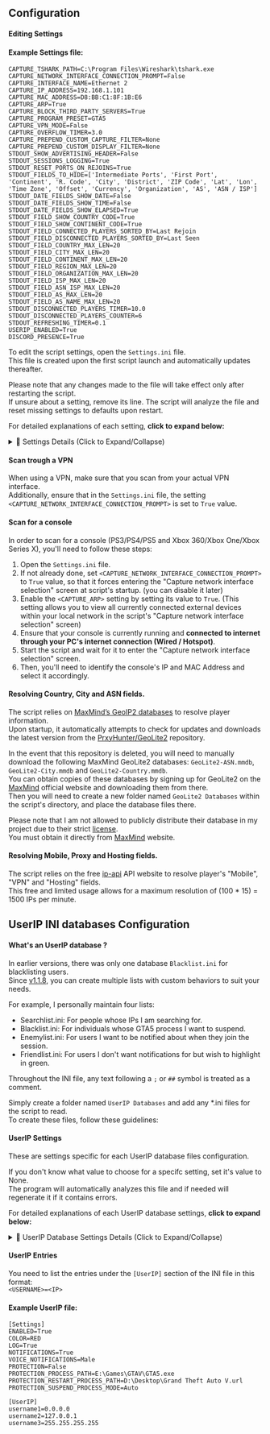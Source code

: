 ## Configuration

#### Editing Settings

#### Example Settings file:
```
CAPTURE_TSHARK_PATH=C:\Program Files\Wireshark\tshark.exe
CAPTURE_NETWORK_INTERFACE_CONNECTION_PROMPT=False
CAPTURE_INTERFACE_NAME=Ethernet 2
CAPTURE_IP_ADDRESS=192.168.1.101
CAPTURE_MAC_ADDRESS=D8:BB:C1:8F:1B:E6
CAPTURE_ARP=True
CAPTURE_BLOCK_THIRD_PARTY_SERVERS=True
CAPTURE_PROGRAM_PRESET=GTA5
CAPTURE_VPN_MODE=False
CAPTURE_OVERFLOW_TIMER=3.0
CAPTURE_PREPEND_CUSTOM_CAPTURE_FILTER=None
CAPTURE_PREPEND_CUSTOM_DISPLAY_FILTER=None
STDOUT_SHOW_ADVERTISING_HEADER=False
STDOUT_SESSIONS_LOGGING=True
STDOUT_RESET_PORTS_ON_REJOINS=True
STDOUT_FIELDS_TO_HIDE=['Intermediate Ports', 'First Port', 'Continent', 'R. Code', 'City', 'District', 'ZIP Code', 'Lat', 'Lon', 'Time Zone', 'Offset', 'Currency', 'Organization', 'AS', 'ASN / ISP']
STDOUT_DATE_FIELDS_SHOW_DATE=False
STDOUT_DATE_FIELDS_SHOW_TIME=False
STDOUT_DATE_FIELDS_SHOW_ELAPSED=True
STDOUT_FIELD_SHOW_COUNTRY_CODE=True
STDOUT_FIELD_SHOW_CONTINENT_CODE=True
STDOUT_FIELD_CONNECTED_PLAYERS_SORTED_BY=Last Rejoin
STDOUT_FIELD_DISCONNECTED_PLAYERS_SORTED_BY=Last Seen
STDOUT_FIELD_COUNTRY_MAX_LEN=20
STDOUT_FIELD_CITY_MAX_LEN=20
STDOUT_FIELD_CONTINENT_MAX_LEN=20
STDOUT_FIELD_REGION_MAX_LEN=20
STDOUT_FIELD_ORGANIZATION_MAX_LEN=20
STDOUT_FIELD_ISP_MAX_LEN=20
STDOUT_FIELD_ASN_ISP_MAX_LEN=20
STDOUT_FIELD_AS_MAX_LEN=20
STDOUT_FIELD_AS_NAME_MAX_LEN=20
STDOUT_DISCONNECTED_PLAYERS_TIMER=10.0
STDOUT_DISCONNECTED_PLAYERS_COUNTER=6
STDOUT_REFRESHING_TIMER=0.1
USERIP_ENABLED=True
DISCORD_PRESENCE=True
```

To edit the script settings, open the `Settings.ini` file.<br>
This file is created upon the first script launch and automatically updates thereafter.

Please note that any changes made to the file will take effect only after restarting the script.<br>
If unsure about a setting, remove its line. The script will analyze the file and reset missing settings to defaults upon restart.

For detailed explanations of each setting, **click to expand below:**

<details>
<summary>📖 Settings Details (Click to Expand/Collapse)</summary>

* `<CAPTURE_TSHARK_PATH>`<br>
The full path to your "tshark.exe" executable.<br>
If not set, it will attempt to detect tshark from your Wireshark installation.

* `<CAPTURE_NETWORK_INTERFACE_CONNECTION_PROMPT>`<br>
Allows you to skip the network interface selection by automatically<br>
using the `<CAPTURE_INTERFACE_NAME>`, `<CAPTURE_IP_ADDRESS>` and `<CAPTURE_MAC_ADDRESS>` settings.

* `<CAPTURE_INTERFACE_NAME>`<br>
The network interface from which packets will be captured.

* `<CAPTURE_IP_ADDRESS>`<br>
The IP address of a network interface on your computer from which packets will be captured.<br>
If the `<CAPTURE_ARP>` setting is enabled, it can be from any device on your home network.
Valid example value: "x.x.x.x"

* `<CAPTURE_MAC_ADDRESS>`<br>
The MAC address of a network interface on your computer from which packets will be captured.<br>
If the `<CAPTURE_ARP>` setting is enabled, it can be from any device on your home network.<br>
Valid example value: "xx:xx:xx:xx:xx:xx" or "xx-xx-xx-xx-xx-xx"

* `<CAPTURE_ARP>`<br>
Allows you to capture from devices located outside your computer but within your home network, such as gaming consoles.

* `<CAPTURE_BLOCK_THIRD_PARTY_SERVERS>`<br>
Determine if you want or not to block the annoying IP ranges from servers that shouldn't be detected.

* `<CAPTURE_PROGRAM_PRESET>`<br>
A program preset that will help capturing the right packets for your program.<br>
Supported program presets are only "GTA5" and "Minecraft".<br>
Note that Minecraft only supports Bedrock Edition.<br>
Please also note that Minecraft have only been tested on PCs.<br>
I do not have information regarding it's functionality on consoles.

* `<CAPTURE_VPN_MODE>`<br>
Setting this to False will add filters to exclude unrelated IPs from the output.<br>
However, if you are scanning trough a VPN `<CAPTURE_INTERFACE_NAME>`, you have to set it to True.

* `<CAPTURE_OVERFLOW_TIMER>`<br>
This timer represents the duration between the timestamp of a captured packet and the current time.<br>
When this timer is reached, the tshark process will be restarted.<br>
Valid values include any number greater than or equal to 3.

* `<CAPTURE_PREPEND_CUSTOM_CAPTURE_FILTER>`<br>
**For advanced users**; Allows you to specify a custom Tshark capture filter, which will be prepended to the filter used in the script.<br>
Learn more: [Wireshark Capture Filters](https://wiki.wireshark.org/CaptureFilters) / [Tshark Capture Filters](https://tshark.dev/capture/capture_filters/)

* `<CAPTURE_PREPEND_CUSTOM_DISPLAY_FILTER>`<br>
**For advanced users**; Allows you to specify a custom Tshark display filter, which will be prepended to the filter used in the script.<br>
Learn more: [Wireshark Display Filters](https://wiki.wireshark.org/DisplayFilters) / [Tshark Display Filters](https://tshark.dev/analyze/packet_hunting/packet_hunting/)

* `<STDOUT_SHOW_ADVERTISING_HEADER>`<br>
Determine if you want or not to show the developer's advertisements in the script's display.

* `<STDOUT_SESSIONS_LOGGING>`<br>
Determine if you want to log console's output to "SessionsLogging" folder.<br>
It is synced with the console output and contains all fields.

* `<STDOUT_RESET_PORTS_ON_REJOINS>`<br>
When a player rejoins, clear their previously detected ports list.

* `<STDOUT_FIELDS_TO_HIDE>`<br>
Specifies a list of fields you wish to hide from the output.<br>
It can only hides field names that are not essential to the script's functionality.<br>
Valid values include any of the following field names:
{Settings.stdout_hideable_fields}

* `<STDOUT_DATE_FIELDS_SHOW_ELAPSED_TIME>`<br>
Shows or not the elapsed time from which a player has been captured in "First Seen", "Last Rejoin" and "Last Seen" fields.

* `<STDOUT_DATE_FIELDS_SHOW_DATE>`<br>
Shows or not the date from which a player has been captured in "First Seen", "Last Rejoin" and "Last Seen" fields.

* `<STDOUT_FIELD_SHOW_CONTINENT_CODE>`<br>
Specify whether to display the continent's ISO 2-letter code in parentheses next to the continent name.

* `<STDOUT_FIELD_SHOW_COUNTRY_CODE>`<br>
Specify whether to display the country's ISO 2-letter code in parentheses next to the country name.

* `<STDOUT_FIELD_CONNECTED_PLAYERS_SORTED_BY>`<br>
Specifies the fields from the connected players by which you want the output data to be sorted.<br>
Valid values include any field names. For example: Last Rejoin

* `<STDOUT_FIELD_DISCONNECTED_PLAYERS_SORTED_BY>`<br>
Specifies the fields from the disconnected players by which you want the output data to be sorted.<br>
Valid values include any field names. For example: Last Seen

* `<STDOUT_FIELD_COUNTRY_MAX_LEN>`<br>
Maximum allowed length for the "Country" field.

* `<STDOUT_FIELD_CITY_MAX_LEN>`<br>
Maximum allowed length for the "City" field.

* `<STDOUT_FIELD_CONTINENT_MAX_LEN>`<br>
Maximum allowed length for the "Continent" field.

* `<STDOUT_FIELD_REGION_MAX_LEN>`<br>
Maximum allowed length for the "Region" field.

* `<STDOUT_FIELD_ORGANIZATION_MAX_LEN>`<br>
Maximum allowed length for the "Organization" field.

* `<STDOUT_FIELD_ISP_MAX_LEN>`<br>
Maximum allowed length for the "ISP" field.

* `<STDOUT_FIELD_ASN_ISP_MAX_LEN>`<br>
Maximum allowed length for the "ASN / ISP" field.

* `<STDOUT_FIELD_AS_MAX_LEN>`<br>
Maximum allowed length for the "AS" field.

* `<STDOUT_FIELD_AS_NAME_MAX_LEN>`<br>
Maximum allowed length for the "AS Name" field.

* `<STDOUT_DISCONNECTED_PLAYERS_TIMER>`<br>
The duration after which a player will be moved as disconnected on the console if no packets are received within this time.<br>
Valid values include any number greater than or equal to 3.

* `<STDOUT_DISCONNECTED_PLAYERS_COUNTER>`<br>
The maximum number of players showing up in disconnected players list.<br>
Valid values include any number greater than or equal to 0.<br>
Setting it to 0 will make it unlimitted.

* `<STDOUT_REFRESHING_TIMER>`<br>
Minimum time interval between which this will refresh the console display.

* `<USERIP_ENABLED>`<br>
Determine if you want or not to enable detections from the UserIP databases.

</details>

#### Scan trough a VPN

When using a VPN, make sure that you scan from your actual VPN interface.<br>
Additionally, ensure that in the `Settings.ini` file, the setting `<CAPTURE_NETWORK_INTERFACE_CONNECTION_PROMPT>` is set to `True` value.

#### Scan for a console

In order to scan for a console (PS3/PS4/PS5 and Xbox 360/Xbox One/Xbox Series X), you'll need to follow these steps:

1. Open the `Settings.ini` file.
2. If not already done, set `<CAPTURE_NETWORK_INTERFACE_CONNECTION_PROMPT>` to `True` value, so that it forces entering the "Capture network interface selection" screen at script's startup. (you can disable it later)
3. Enable the `<CAPTURE_ARP>` setting by setting its value to `True`. (This setting allows you to view all currently connected external devices within your local network in the script's "Capture network interface selection" screen)
4. Ensure that your console is currently running and **connected to internet through your PC's internet connection (Wired / Hotspot)**.
5. Start the script and wait for it to enter the "Capture network interface selection" screen.
6. Then, you'll need to identify the console's IP and MAC Address and select it accordingly.

#### Resolving Country, City and ASN fields.

The script relies on [MaxMind’s GeoIP2 databases](https://dev.maxmind.com/geoip/geolite2-free-geolocation-data) to resolve player information.<br>
Upon startup, it automatically attempts to check for updates and downloads the latest version from the [PrxyHunter/GeoLite2](https://github.com/PrxyHunter/GeoLite2) repository.

In the event that this repository is deleted, you will need to manually download the following MaxMind GeoLite2 databases: `GeoLite2-ASN.mmdb`, `GeoLite2-City.mmdb` and `GeoLite2-Country.mmdb`.<br>
You can obtain copies of these databases by signing up for GeoLite2 on the [MaxMind](https://www.maxmind.com/) official website and downloading them from there.<br>
Then you will need to create a new folder named `GeoLite2 Databases` within the script's directory, and place the database files there.

Please note that I am not allowed to publicly distribute their database in my project due to their strict [license](https://www.maxmind.com/en/site-license-overview).<br>
You must obtain it directly from [MaxMind](https://www.maxmind.com/) website.

#### Resolving Mobile, Proxy and Hosting fields.

The script relies on the free [ip-api](https://ip-api.com/) API website to resolve player's "Mobile", "VPN" and "Hosting" fields.<br>
This free and limited usage allows for a maximum resolution of (100 \* 15) = 1500 IPs per minute.

## UserIP INI databases Configuration

#### What's an UserIP database ?

In earlier versions, there was only one database `Blacklist.ini` for blacklisting users.<br>
Since [v1.1.8](https://github.com/BUZZARDGTA/GTA-V-Session-Sniffer/releases/tag/v1.1.8), you can create multiple lists with custom behaviors to suit your needs.

For example, I personally maintain four lists:

* Searchlist.ini: For people whose IPs I am searching for.
* Blacklist.ini: For individuals whose GTA5 process I want to suspend.
* Enemylist.ini: For users I want to be notified about when they join the session.
* Friendlist.ini: For users I don't want notifications for but wish to highlight in green.

Throughout the INI file, any text following a `;` or `##` symbol is treated as a comment.

Simply create a folder named `UserIP Databases` and add any *.ini files for the script to read.<br>
To create these files, follow these guidelines:

#### UserIP Settings

These are settings specific for each UserIP database files configuration.

If you don't know what value to choose for a specifc setting, set it's value to None.<br>
The program will automatically analyzes this file and if needed will regenerate it if it contains errors.

For detailed explanations of each UserIP database settings, **click to expand below:**

<details>
<summary>📖 UserIP Database Settings Details (Click to Expand/Collapse)</summary>

* `<ENABLED>`<br>
Determine if you want or not to enable this UserIP database.

* `<COLOR>`<br>
Determine which color will be applied on the script's output for these users.
Valid values are either one of the following colors:<br>
`BLACK`, `RED`, `GREEN`, `YELLOW`, `BLUE`, `MAGENTA`, `CYAN`, `WHITE`

* `<NOTIFICATIONS>`<br>
Determine if you want or not to display a notification when a user is detected.

* `<VOICE_NOTIFICATIONS>`<br>
This setting determines the voice that will play when a user is detected or when they disconnect.<br>
Valid values are either `Male` or `Female`.<br>
Set it to `False` to disable this setting.

* `<LOG>`<br>
Determine if you want or not to log the user in the UserIP logging file.

* `<PROTECTION>`<br>
Determine if you want or not a protection when a user is found.<br>
Valid values include any of the following protections:<br>
`Suspend_Process`, `Exit_Process`, `Restart_Process`, `Shutdown_PC`, `Restart_PC`<br>
Set it to `False` value to disable this setting.

* `<PROTECTION_PROCESS_PATH>`<br>
The file path of the process that will be used for the `<PROTECTION>` setting.<br>
Please note that UWP apps are not supported.

* `<PROTECTION_RESTART_PROCESS_PATH>`<br>
The file path of the process that will be started when<br>
the `<PROTECTION>` setting is set to the `Restart_Process` value.<br>
Please note that UWP apps are not supported.

* `<PROTECTION_SUSPEND_PROCESS_MODE>`<br>
Specifies the duration (in seconds) for which the `<PROTECTION_PROCESS_PATH>` process will be suspended when `<PROTECTION>` is set to `Suspend_Process`.<br>
    * Floating-point number: Specify a duration in seconds (e.g., 2.5 for 2.5 seconds).<br>
    * `Auto`: Keep the process suspended as long as the IP is detected in the session.<br>
    * `Manual`: Suspend the process indefinitely until the user manually resumes it.

</details>

#### UserIP Entries

You need to list the entries under the `[UserIP]` section of the INI file in this format:<br>
`<USERNAME>=<IP>`

#### Example UserIP file:
```
[Settings]
ENABLED=True
COLOR=RED
LOG=True
NOTIFICATIONS=True
VOICE_NOTIFICATIONS=Male
PROTECTION=False
PROTECTION_PROCESS_PATH=E:\Games\GTAV\GTA5.exe
PROTECTION_RESTART_PROCESS_PATH=D:\Desktop\Grand Theft Auto V.url
PROTECTION_SUSPEND_PROCESS_MODE=Auto

[UserIP]
username1=0.0.0.0
username2=127.0.0.1
username3=255.255.255.255
```
